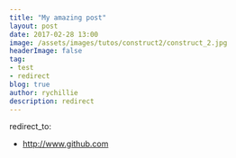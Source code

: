 ```yaml
---
title: "My amazing post"
layout: post
date: 2017-02-28 13:00
image: /assets/images/tutos/construct2/construct_2.jpg
headerImage: false
tag:
- test
- redirect
blog: true
author: rychillie
description: redirect
---
```

redirect_to:
  - http://www.github.com
